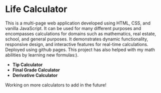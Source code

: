 # Life Calculator

This is a multi-page web application developed using HTML, CSS, and vanilla JavaScript. It can be used for many different purposes and encompasses calculations for domains such as mathematics, real estate, school, and general purposes. It demonstrates dynamic functionality, responsive design, and interactive features for real-time calculations. Deployed using github pages. 
This project has also helped with my math abilities by learning new formulas:).

- **Tip Calculator**
- **Final Grade Calculator**
- **Derivative Calculator**

Working on more calculators to add in the future!
